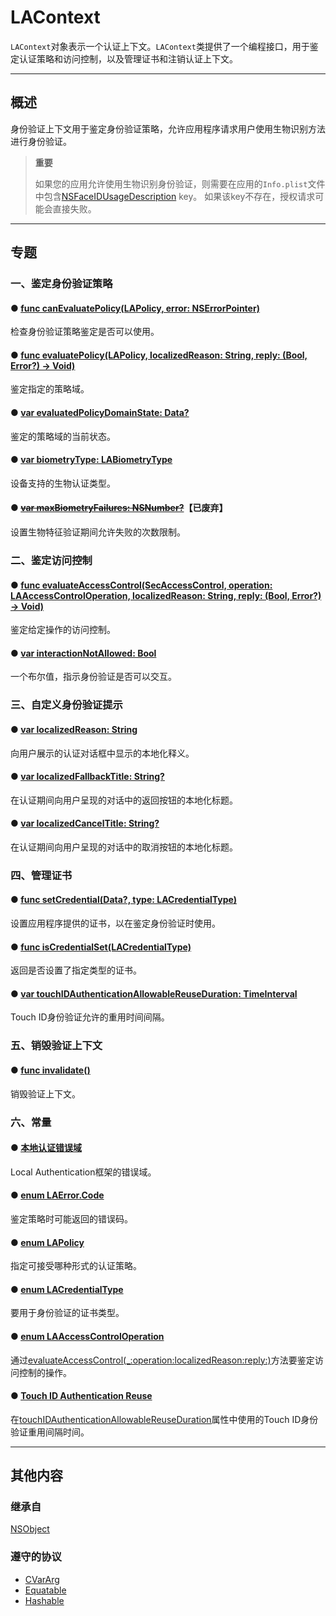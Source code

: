 # LAContext

`LAContext`对象表示一个认证上下文。`LAContext`类提供了一个编程接口，用于鉴定认证策略和访问控制，以及管理证书和注销认证上下文。

---
## 概述

身份验证上下文用于鉴定身份验证策略，允许应用程序请求用户使用生物识别方法进行身份验证。

> **重要**
>
> 如果您的应用允许使用生物识别身份验证，则需要在应用的`Info.plist`文件中包含[NSFaceIDUsageDescription]() key。 如果该key不存在，授权请求可能会直接失败。

---
## 专题

### 一、鉴定身份验证策略

#### ● [func canEvaluatePolicy(LAPolicy, error: NSErrorPointer)](./canEvaluatePolicy-error.md)

检查身份验证策略鉴定是否可以使用。

#### ● [func evaluatePolicy(LAPolicy, localizedReason: String, reply: (Bool, Error?) -> Void)](./evaluatePolicy-localizedReason-reply.md)

鉴定指定的策略域。

#### ● [var evaluatedPolicyDomainState: Data?](./evaluatedPolicyDomainState.md)

鉴定的策略域的当前状态。

#### ● [var biometryType: LABiometryType](./biometryType.md)

设备支持的生物认证类型。

#### ● [~~var maxBiometryFailures: NSNumber?~~](./maxBiometryFailures.md)**【已废弃】**

设置生物特征验证期间允许失败的次数限制。

### 二、鉴定访问控制

#### ● [func evaluateAccessControl(SecAccessControl, operation: LAAccessControlOperation, localizedReason: String, reply: (Bool, Error?) -> Void)](./evaluateAccessControl-operation-localizedReason-reply.md)

鉴定给定操作的访问控制。

#### ● [var interactionNotAllowed: Bool](./interactionNotAllowed.md)

一个布尔值，指示身份验证是否可以交互。

### 三、自定义身份验证提示

#### ● [var localizedReason: String](./localizedReason.md)

向用户展示的认证对话框中显示的本地化释义。

#### ● [var localizedFallbackTitle: String?](./localizedFallbackTitle.md)

在认证期间向用户呈现的对话中的返回按钮的本地化标题。

#### ● [var localizedCancelTitle: String?](./localizedCancelTitle.md)

在认证期间向用户呈现的对话中的取消按钮的本地化标题。

### 四、管理证书

#### ● [func setCredential(Data?, type: LACredentialType)](./setCredential-type.md)

设置应用程序提供的证书，以在鉴定身份验证时使用。

#### ● [func isCredentialSet(LACredentialType)](./isCredentialSet.md)

返回是否设置了指定类型的证书。

#### ● [var touchIDAuthenticationAllowableReuseDuration: TimeInterval](./touchIDAuthenticationAllowableReuseDuration.md)

Touch ID身份验证允许的重用时间间隔。

### 五、销毁验证上下文

#### ● [func invalidate()](./invalidate.md)

销毁验证上下文。

### 六、常量

#### ● [本地认证错误域]()

Local Authentication框架的错误域。

#### ● [enum LAError.Code](./LAErrorCode/)

鉴定策略时可能返回的错误码。

#### ● [enum LAPolicy](./LAPolicy/)

指定可接受哪种形式的认证策略。

#### ● [enum LACredentialType](./LACredentialType/)

要用于身份验证的证书类型。

#### ● [enum LAAccessControlOperation](./LAAccessControlOperation/)

通过[evaluateAccessControl(_:operation:localizedReason:reply:)](./evaluateAccessControl-operation-localizedReason-reply.md)方法要鉴定访问控制的操作。

#### ● [Touch ID Authentication Reuse]()

在[touchIDAuthenticationAllowableReuseDuration](./touchIDAuthenticationAllowableReuseDuration.md)属性中使用的Touch ID身份验证重用间隔时间。

---
## 其他内容

### 继承自

[NSObject]()

### 遵守的协议

* [CVarArg]()
* [Equatable]()
* [Hashable]()